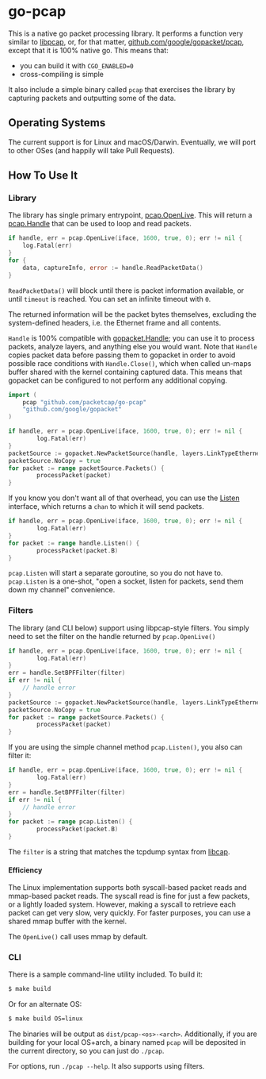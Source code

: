 # go-pcap

This is a native go packet processing library. It performs a function very similar to
[libpcap](https://github.com/the-tcpdump-group/libpcap), or, for that matter,
[github.com/google/gopacket/pcap](github.com/google/gopacket/pcap), except that it is 100% native go.
This means that:

* you can build it with `CGO_ENABLED=0`
* cross-compiling is simple

It also include a simple binary called `pcap` that exercises the library by capturing packets and outputting some of the data.

## Operating Systems

The current support is for Linux and macOS/Darwin. Eventually, we will port to other OSes (and happily will take
Pull Requests).

## How To Use It

### Library
The library has single primary entrypoint, [pcap.OpenLive](https://godoc.org/github.com/packetcap/go-pcap#OpenLive).
This will return a [pcap.Handle](https://godoc.org/github.com/packetcap/go-pcap#Handle) that can be used to loop
and read packets.

```go
if handle, err = pcap.OpenLive(iface, 1600, true, 0); err != nil {
	log.Fatal(err)
}
for {
	data, captureInfo, error := handle.ReadPacketData()
}
```

`ReadPacketData()` will block until there is packet information available, or until `timeout` is reached. You can set an infinite timeout with `0`.

The returned information will be the packet bytes themselves, excluding the system-defined headers, i.e. the Ethernet frame and all contents.

`Handle` is 100% compatible with [gopacket.Handle](https://godoc.org/github.com/google/gopacket#Handle); you can use it to process packets, analyze layers,
and anything else you would want. Note that `Handle` copies packet data before passing them to gopacket in order to avoid possible race conditions
with `Handle.Close()`, which when called un-maps buffer shared with the kernel containing captured data. This means that gopacket can be configured
to not perform any additional copying.

```go
import (
	pcap "github.com/packetcap/go-pcap"
	"github.com/google/gopacket"
)

if handle, err = pcap.OpenLive(iface, 1600, true, 0); err != nil {
        log.Fatal(err)
}
packetSource := gopacket.NewPacketSource(handle, layers.LinkTypeEthernet)
packetSource.NoCopy = true
for packet := range packetSource.Packets() {
        processPacket(packet)
}
```

If you know you don't want all of that overhead, you can use the [Listen](https://godoc.org/github.com/packetcap/go-pcap#Listen) interface, which returns a `chan` to which it will send packets.


```go
if handle, err = pcap.OpenLive(iface, 1600, true, 0); err != nil {
        log.Fatal(err)
}
for packet := range handle.Listen() {
        processPacket(packet.B)
}
```

`pcap.Listen` will start a separate goroutine, so you do not have to. `pcap.Listen` is a one-shot, "open a socket, listen for packets, send
them down my channel" convenience.

### Filters

The library (and CLI below) support using libpcap-style filters. You simply need to set the filter
on the handle returned by `pcap.OpenLive()`

```go
if handle, err = pcap.OpenLive(iface, 1600, true, 0); err != nil {
        log.Fatal(err)
}
err = handle.SetBPFFilter(filter)
if err != nil {
	// handle error
}
packetSource := gopacket.NewPacketSource(handle, layers.LinkTypeEthernet)
packetSource.NoCopy = true
for packet := range packetSource.Packets() {
        processPacket(packet)
}
```

If you are using the simple channel method `pcap.Listen()`, you also can filter it:

```go
if handle, err = pcap.OpenLive(iface, 1600, true, 0); err != nil {
        log.Fatal(err)
}
err = handle.SetBPFFilter(filter)
if err != nil {
	// handle error
}
for packet := range pcap.Listen() {
        processPacket(packet.B)
}
```

The `filter` is a string that matches the tcpdump syntax from [libcap](https://www.tcpdump.org).

#### Efficiency

The Linux implementation supports both syscall-based packet reads and mmap-based packet reads. The syscall read is fine for just a few packets, or a lightly loaded
system. However, making a syscall to retrieve each packet can get very slow, very quickly. For faster purposes, you can use a shared mmap buffer with the kernel.

The `OpenLive()` call uses mmap by default.

### CLI

There is a sample command-line utility included. To build it:

```sh
$ make build
```

Or for an alternate OS:

```sh
$ make build OS=linux
```

The binaries will be output as `dist/pcap-<os>-<arch>`. Additionally, if you are building for your local OS+arch, a binary named `pcap` will be
deposited in the current directory, so you can just do `./pcap`.

For options, run `./pcap --help`. It also supports using filters.
